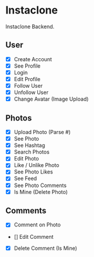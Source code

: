 # Instaclone

Instaclone Backend.


## User

- [x] Create Account
- [x] See Profile
- [x] Login
- [x] Edit Profile
- [x] Follow User
- [x] Unfollow User
- [x] Change Avatar (Image Upload)

## Photos

- [x] Upload Photo (Parse #)
- [x] See Photo
- [x] See Hashtag
- [x] Search Photos
- [x] Edit Photo
- [x] Like / Unlike Photo
- [x] See Photo Likes
- [x] See Feed
- [x] See Photo Comments
- [x] Is Mine (Delete Photo)

## Comments
- [x] Comment on Photo
- [] Edit Comment
- [x] Delete Comment (Is Mine)

